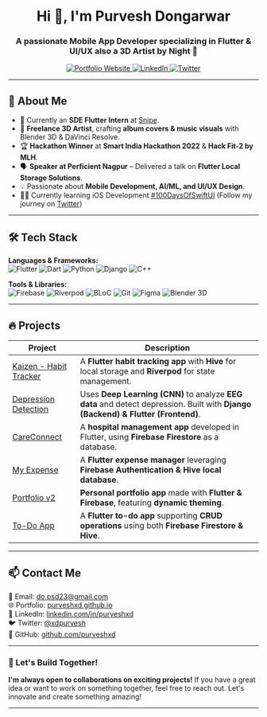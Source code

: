 <h1 align="center">Hi 👋, I'm Purvesh Dongarwar</h1>
<h3 align="center">A passionate Mobile App Developer specializing in Flutter & UI/UX also a 3D Artist by Night 🌃</h3>

<p align="center">
<!--   <a href="https://github.com/purveshxd">
    <img src="https://img.shields.io/github/followers/purveshxd?label=Followers&style=social" alt="GitHub Followers" />
  </a> -->
  <a href="https://purveshxd.github.io">
     <img src="https://img.shields.io/badge/Portfolio-Website-blue?" alt="Portfolio Website" />
  </a>
  <a href="https://linkedin.com/in/purveshxd">
    <img src="https://img.shields.io/badge/LinkedIn-Purvesh%20Dongarwar-blue?logo=linkedin" alt="LinkedIn" />
  </a>
  <a href="https://twitter.com/xdpurvesh">
    <img src="https://img.shields.io/badge/Twitter-%40xdpurvesh-blue?logo=twitter" alt="Twitter" />
  </a>
</p>

---

## 🚀 About Me  
- 🔭 Currently an **SDE Flutter Intern** at [Snipe](https://www.snipeit.ai/).  
- 🎨 **Freelance 3D Artist**, crafting **album covers & music visuals** with Blender 3D & DaVinci Resolve.  
- 🏆 **Hackathon Winner** at **Smart India Hackathon 2022** & **Hack Fit-2 by MLH**.  
- 🗣 **Speaker at Perficient Nagpur** – Delivered a talk on **Flutter Local Storage Solutions**.  
- 💡 Passionate about **Mobile Development, AI/ML, and UI/UX Design**.
- 👨‍💻 Currently learning iOS Development [#100DaysOfSwiftUI](https://www.hackingwithswift.com/100/swiftui) (Follow my journey on [Twitter](https://www.x.com/xdpurvesh))

---

## 🛠 Tech Stack  
**Languages & Frameworks:**  
![Flutter](https://img.shields.io/badge/Flutter-02569B?style=for-the-badge&logo=flutter&logoColor=white)
![Dart](https://img.shields.io/badge/Dart-0175C2?style=for-the-badge&logo=dart&logoColor=white)
![Python](https://img.shields.io/badge/Python-3776AB?style=for-the-badge&logo=python&logoColor=white)
![Django](https://img.shields.io/badge/Django-092E20?style=for-the-badge&logo=django&logoColor=white)
![C++](https://img.shields.io/badge/C++-00599C?style=for-the-badge&logo=c%2B%2B&logoColor=white)

**Tools & Libraries:**  
![Firebase](https://img.shields.io/badge/Firebase-FFCA28?style=for-the-badge&logo=firebase&logoColor=black)
![Riverpod](https://img.shields.io/badge/Riverpod-00599C?style=for-the-badge&logo=flutter&logoColor=white)
![BLoC](https://img.shields.io/badge/BLoC-02569B?style=for-the-badge&logo=flutter&logoColor=white)
![Git](https://img.shields.io/badge/Git-F05032?style=for-the-badge&logo=git&logoColor=white)
![Figma](https://img.shields.io/badge/Figma-F24E1E?style=for-the-badge&logo=figma&logoColor=white)
![Blender 3D](https://img.shields.io/badge/Blender-F5792A?style=for-the-badge&logo=blender&logoColor=white)

---

## 🔥 Projects  
| Project | Description |
|---------|------------|
| [Kaizen - Habit Tracker](https://github.com/purveshxd/thehabitapp) | A **Flutter habit tracking app** with **Hive** for local storage and **Riverpod** for state management. |
| [Depression Detection](https://github.com/purveshxd/emotion-detection-ai) | Uses **Deep Learning (CNN)** to analyze **EEG data** and detect depression. Built with **Django (Backend) & Flutter (Frontend)**. |
| [CareConnect](https://github.com/purveshxd/care_connect) | A **hospital management app** developed in Flutter, using **Firebase Firestore** as a database. |
| [My Expense](https://github.com/purveshxd/myExpenses) | A **Flutter expense manager** leveraging **Firebase Authentication & Hive local database**. |
| [Portfolio v2](https://flutter-portfolio-ea261.firebaseapp.com/) | **Personal portfolio app** made with **Flutter & Firebase**, featuring **dynamic theming**. |
| [To-Do App](https://github.com/purveshxd/todo_firebase) | A **Flutter to-do app** supporting **CRUD operations** using both **Firebase Firestore & Hive**. |

---

## 📫 Contact Me  
📧 Email: [do.psd23@gmail.com](mailto:do.psd23@gmail.com)  
🌐 Portfolio: [purveshxd.github.io](https://purveshxd.github.io/purveshxd-portfolio-3.0/)  
🔗 LinkedIn: [linkedin.com/in/purveshxd](https://www.linkedin.com/in/purveshxd/)  
🐦 Twitter: [@xdpurvesh](https://twitter.com/xdpurvesh)  
💼 GitHub: [github.com/purveshxd](https://github.com/purveshxd)  

---

### 🚀 Let's Build Together!  
**I'm always open to collaborations on exciting projects!** If you have a great idea or want to work on something together, feel free to reach out. Let's innovate and create something amazing!  

---
